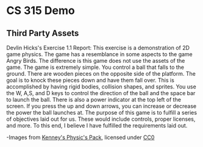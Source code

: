 # CS 315 Demo
## Third Party Assets
Devlin Hicks's Exercise 1.1
Report:
	This exercise is a demonstration of 2D game physics. The game has a resemblance in some aspects to
	the game Angry Birds. The difference is this game does not use the assets of the game. The game is extremely simple.
	You control a ball that falls to the ground. There are wooden pieces on the opposite side of the platform.
	The goal is to knock these pieces down and have them fall over. This is accomplished by having rigid bodies, collision shapes, and sprites. 
	You use the W, A,S, and D keys to control the direction of the ball and the space bar to launch the ball.
	There is also a power indicator at the top left of the screen. 
	If you press the up and down arrows, you can increase or decrease the power the ball launches at.
	The purpose of this game is to fulfill a series of objectives laid out for us.
	 These would include controls,
	proper licenses, and more. 
	To this end, I believe I have fulfilled the requirements laid out. 

-Images from [Kenney's Physic's Pack](https://kenney.nl/assets/physics-assets), licensed under [CC0](https://creativecommons.org/publicdomain/zero/1.0/)
